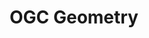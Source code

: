 ---
schema: default
title: OGC Geometry
notes: A specialization of GeoSPARQL defining specific subtypes of Geometry @en
organization: DataScientia Foundation
resources:
  - name: GML.UAN.owl
    url: >-
      http://git.knowdive.disi.unitn.it:8080/knowledge/LiveKnowledge/SREP/geography/raw/master/GML.UAN.owl
    format: owl
    description: A specialization of GeoSPARQL defining specific subtypes of Geometry @en
    license: ''
    status: Unannotated
    byteSize: '28.377'
    issued: '2012-09-11'
    language: en
    modified: '17 December 2020, 01:33 (UTC+01:00)'
    OntologyEngineeringTool: Protégé
    ontologyLanguage: owl
    ontologySyntax: rdf
    example: Unknown
    ReferenceLKRepository: SREP
    referenceOntology: Unknown
    referenceDatasets: Unknown
distribution: gml-owl
keyword: Geometry
publisher: Unknown
category:
  - Upper-Level
versionNotes: '2016: Annual review - no changes'
landingPage: 'http://www.opengis.net/'
accessRigths: Public
creator: Open GeoSpatial Consortium
hasVersion: Unknown
isVersionOf: Unknown
issued: '2012-09-11'
modified: '17 December 2020, 01:33 (UTC+01:00)'
language: en
provenance: ''
page: 'http://www.opengis.net/ont/gml'
wasGeneratedBy: Unknown
versionInfo: version 1.01
formalityLevel: Teleontology
OntologyEngineeringMethodology: Unknown
acronym: gml
CompetencyQuestion: Unknown
preferredNamespacePrefix: ont
toDoList: To completely annotate.
namespacesGenerated: Unknown
namespacesReused: Unknown
datasetLevel: Knowledge Level(L3-4)
spatialExtent: Unknown
temporalExtent: Unknown
---